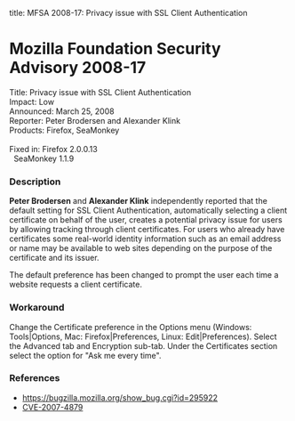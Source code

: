 title: MFSA 2008-17: Privacy issue with SSL Client Authentication

<h1>Mozilla Foundation Security Advisory 2008-17</h1>

<p>
<span class="label">Title:</span>      Privacy issue with SSL Client Authentication<br/>
<span class="label">Impact:</span>     Low<br/>
<span class="label">Announced:</span>  March 25, 2008<br/>
<span class="label">Reporter:</span>   Peter Brodersen and Alexander Klink<br/>
<span class="label">Products:</span>   Firefox, SeaMonkey<br/>
<br/>
<span class="label">Fixed in:</span>   Firefox 2.0.0.13<br/>
<span class="label">&#160;</span>      SeaMonkey 1.1.9<br/>
</p>


<h3>Description</h3>

<p><strong>Peter Brodersen</strong> and <strong>Alexander Klink</strong>
independently reported that the default setting for SSL Client Authentication,
automatically selecting a client certificate on behalf of the user, creates
a potential privacy issue for users by allowing tracking through client
certificates. For users who already have certificates some real-world
identity information such as an email address or name may be available
to web sites depending on the purpose of the certificate and its issuer.</p>

<p>The default preference has been changed to prompt the user each time
a website requests a client certificate.</p>

<h3>Workaround</h3>

<p>Change the Certificate preference in the Options menu (Windows:
Tools|Options, Mac: Firefox|Preferences, Linux: Edit|Preferences).
Select the Advanced tab and Encryption sub-tab. Under the Certificates
section select the option for "Ask me every time".</p>

<h3>References</h3>
 
<ul>
  <li><a href="https://bugzilla.mozilla.org/show_bug.cgi?id=295922">
      https://bugzilla.mozilla.org/show_bug.cgi?id=295922</a></li>
  <li><a class="ex-ref" href="http://cve.mitre.org/cgi-bin/cvename.cgi?name=CVE-2007-4879">
      CVE-2007-4879</a></li>
</ul>



